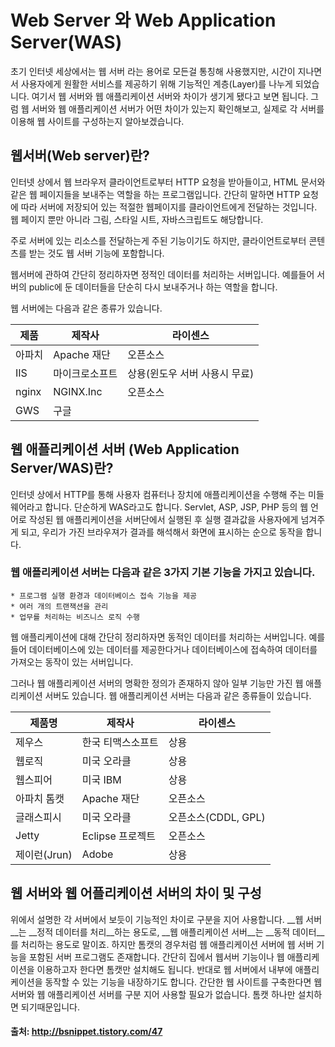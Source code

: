# Web Server 와 Web Application Server(WAS)

초기 인터넷 세상에서는 웹 서버 라는 용어로 모든걸 통칭해 사용했지만, 시간이 지나면서 사용자에게 원활한 서비스를 제공하기 위해 기능적인 계층(Layer)를 나누게 되었습니다. 여기서 웹 서버와 웹 애플리케이션 서버와 차이가 생기게 됐다고 보면 됩니다. 그럼 웹 서버와 웹 애플리케이션 서버가 어떤 차이가 있는지 확인해보고, 실제로 각 서버를 이용해 웹 사이트를 구성하는지 알아보겠습니다.


## 웹서버(Web server)란?
인터넷 상에서 웹 브라우저 클라이언트로부터 HTTP 요청을 받아들이고, HTML 문서와 같은 웹 페이지들을 보내주는 역할을 하는 프로그램입니다. 간단히 말하면 HTTP 요청에 따라 서버에 저장되어 있는 적절한 웹페이지를 클라이언트에게 전달하는 것입니다. 웹 페이지 뿐만 아니라 그림, 스타일 시트, 자바스크립트도 해당합니다. 

주로 서버에 있는 리소스를 전달하는게 주된 기능이기도 하지만, 클라이언트로부터 콘텐츠를 받는 것도 웹 서버 기능에 포함합니다.

웹서버에 관하여 간단히 정리하자면 정적인 데이터를 처리하는 서버입니다. 예를들어 서버의 public에 둔 데이터들을 단순히 다시 보내주거나 하는 역할을 합니다.  

웹 서버에는 다음과 같은 종류가 있습니다.

제품 | 제작사 | 라이센스
-----|--------|---------
아파치 | Apache 재단 | 오픈소스
IIS | 마이크로소프트 | 상용(윈도우 서버 사용시 무료)
nginx | NGINX.Inc | 오픈소스
GWS | 구글 |


## 웹 애플리케이션 서버 (Web Application Server/WAS)란?
인터넷 상에서 HTTP를 통해 사용자 컴퓨터나 장치에 애플리케이션을 수행해 주는 미들웨어라고 합니다. 단순하게 WAS라고도 합니다. Servlet, ASP, JSP, PHP 등의 웹 언어로 작성된 웹 애플리케이션을 서버단에서 실행된 후 실행 결과값을 사용자에게 넘겨주게 되고, 우리가 가진 브라우져가 결과를 해석해서 화면에 표시하는 순으로 동작을 합니다.

### 웹 애플리케이션 서버는 다음과 같은 3가지 기본 기능을 가지고 있습니다. 
	* 프로그램 실행 환경과 데이터베이스 접속 기능을 제공
    * 여러 개의 트랜잭션을 관리
	* 업무를 처리하는 비즈니스 로직 수행

웹 애플리케이션에 대해 간단히 정리하자면 동적인 데이터를 처리하는 서버입니다. 예를 들어 데이터베이스에 있는 데이터를 제공한다거나 데이터베이스에 접속하여 데이터를 가져오는 동작이 있는 서버입니다.

그러나 웹 애플리케이션 서버의 명확한 정의가 존재하지 않아 일부 기능만 가진 웹 애플리케이션 서버도 있습니다. 웹 애플리케이션 서버는 다음과 같은 종류들이 있습니다.

제품명 | 제작사 | 라이센스
-------|--------|---------
제우스 | 한국 티맥스소프트| 상용
웹로직 | 미국 오라클 | 상용
웹스피어 | 미국 IBM | 상용
아파치 톰캣 | Apache 재단 | 오픈소스 
글래스피시 | 미국 오라클 | 오픈소스(CDDL, GPL)
Jetty | Eclipse 프로젝트 |  오픈소스
제이런(Jrun) | Adobe | 상용

## 웹 서버와 웹 어플리케이션 서버의 차이 및 구성
위에서 설명한 각 서버에서 보듯이 기능적인 차이로 구분을 지어 사용합니다. __웹 서버__는 __정적 데이터를 처리__하는 용도로, __웹 애플리케이션 서버__는 __동적 데이터__를 처리하는 용도로 말이죠. 
하지만 톰캣의 경우처럼 웹 애플리케이션 서버에 웹 서버 기능을 포함된 서버 프로그램도 존재합니다. 간단히 집에서 웹서버 기능이나 웹 애플리케이션을 이용하고자 한다면 톰캣만 설치해도 됩니다. 
반대로 웹 서버에서 내부에 애플리케이션을 동작할 수 있는 기능을 내장하기도 합니다. 간단한 웹 사이트를 구축한다면 웹 서버와 웹 애플리케이션 서버를 구분 지어 사용할 필요가 없습니다. 톰캣 하나만 설치하면 되기때문입니다.

#### 출처: http://bsnippet.tistory.com/47
